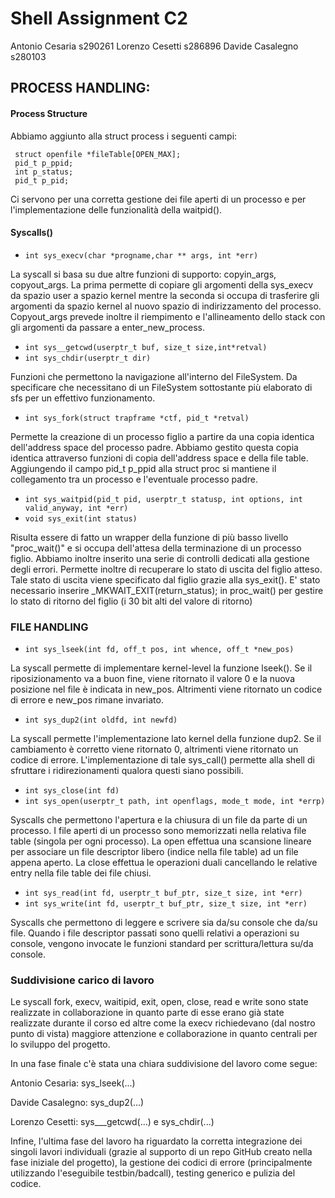
# Shell Assignment C2 
Antonio Cesaria s290261 Lorenzo Cesetti s286896 Davide Casalegno s280103

## PROCESS HANDLING:
#### Process Structure

Abbiamo aggiunto alla struct process i seguenti campi:

     struct openfile *fileTable[OPEN_MAX];
     pid_t p_ppid; 
     int p_status;   
     pid_t p_pid;  
Ci servono per una corretta gestione dei file aperti di un processo e per l'implementazione delle funzionalità della waitpid().


#### Syscalls()

- ```int sys_execv(char *progname,char ** args, int *err)```

La syscall si basa su due altre funzioni di supporto: copyin_args, copyout_args. La prima permette di copiare gli argomenti della sys_execv da spazio user a spazio kernel mentre la seconda si occupa di trasferire gli argomenti da spazio kernel al nuovo spazio di indirizzamento del processo. 
Copyout_args prevede inoltre il riempimento e l'allineamento dello stack con gli argomenti da passare a enter_new_process. 


- ```int sys__getcwd(userptr_t buf, size_t size,int*retval)```
- ```int sys_chdir(userptr_t dir)```

Funzioni che permettono la navigazione all'interno del FileSystem. Da specificare che necessitano di un FileSystem sottostante più elaborato di sfs per un effettivo funzionamento.


- ```int sys_fork(struct trapframe *ctf, pid_t *retval)```
 
Permette la creazione di un processo figlio a partire da una copia identica dell'address space del processo padre. Abbiamo gestito questa copia identica attraverso funzioni  di copia dell'address space e della file table.
Aggiungendo il campo pid_t p_ppid alla struct proc si mantiene il collegamento tra un processo e l'eventuale processo padre.


- ```int sys_waitpid(pid_t pid, userptr_t statusp, int options, int valid_anyway, int *err)```
- ```void sys_exit(int status)```

Risulta essere di fatto un wrapper della funzione di più basso livello "proc_wait()"  e si occupa dell'attesa della terminazione di  un processo figlio. Abbiamo inoltre inserito una serie di controlli dedicati alla gestione degli errori. Permette inoltre di  recuperare lo stato di uscita del figlio atteso. Tale stato di uscita viene specificato dal figlio grazie alla sys_exit(). E' stato necessario inserire _MKWAIT_EXIT(return_status); in proc_wait() per gestire lo stato di ritorno del figlio (i 30 bit alti del valore di ritorno)



### FILE HANDLING
 
- ```int sys_lseek(int fd, off_t pos, int whence, off_t *new_pos)```

La syscall permette di implementare kernel-level la funzione lseek(). Se il riposizionamento va a buon fine, viene ritornato il valore 0 e la nuova posizione nel file è indicata in new_pos. Altrimenti viene ritornato un codice di errore e new_pos rimane invariato.


- ```int sys_dup2(int oldfd, int newfd)```

La syscall permette l'implementazione lato kernel della funzione dup2. Se il cambiamento è corretto  viene ritornato 0, altrimenti viene ritornato un codice di errore. L'implementazione di tale sys_call() permette alla shell di sfruttare i ridirezionamenti qualora questi siano possibili.


- ```int sys_close(int fd)```
- ```int sys_open(userptr_t path, int openflags, mode_t mode, int *errp)```
 
 Syscalls che permettono l'apertura e la chiusura di un file da parte di un processo. I file aperti di un processo 
 sono memorizzati nella relativa file table (singola per ogni processo). La open effettua una scansione lineare per associare un file descriptor libero (indice nella file table)  ad un file appena aperto. La close effettua le operazioni duali cancellando le relative entry nella file table dei file chiusi. 

- ```int sys_read(int fd, userptr_t buf_ptr, size_t size, int *err)```
- ```int sys_write(int fd, userptr_t buf_ptr, size_t size, int *err)```

Syscalls che permettono di leggere e scrivere sia da/su console che da/su file. Quando i file descriptor passati sono quelli relativi a operazioni su console, vengono invocate le funzioni standard per scrittura/lettura su/da console.

### Suddivisione carico di lavoro
Le syscall fork, execv, waitipid, exit, open, close, read e write sono state realizzate in collaborazione in quanto parte di esse erano già state realizzate durante il corso ed altre come la execv richiedevano (dal nostro punto di vista) maggiore attenzione e collaborazione in quanto centrali per lo sviluppo del progetto.

In una fase finale c'è stata una chiara suddivisione del lavoro come segue:

Antonio Cesaria: sys_lseek(...)

Davide Casalegno: sys_dup2(...)

Lorenzo Cesetti: sys___getcwd(...) e sys_chdir(...)

Infine, l'ultima fase del lavoro ha riguardato la corretta integrazione dei singoli lavori individuali (grazie al supporto di un repo GitHub creato nella fase iniziale del progetto), la gestione dei codici di errore (principalmente utilizzando l'eseguibile testbin/badcall), testing generico e pulizia del codice.
